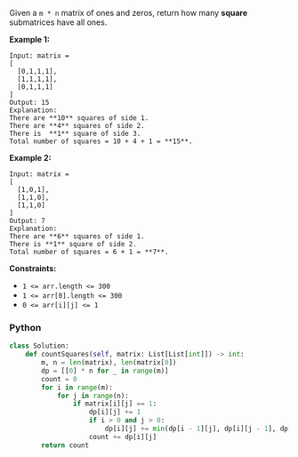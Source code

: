 Given a  `m * n`  matrix of ones and zeros, return how many  **square**  submatrices have all ones.

**Example 1:**
```
Input: matrix =
[
  [0,1,1,1],
  [1,1,1,1],
  [0,1,1,1]
]
Output: 15
Explanation: 
There are **10** squares of side 1.
There are **4** squares of side 2.
There is  **1** square of side 3.
Total number of squares = 10 + 4 + 1 = **15**.
```

**Example 2:**
```
Input: matrix = 
[
  [1,0,1],
  [1,1,0],
  [1,1,0]
]
Output: 7
Explanation: 
There are **6** squares of side 1.  
There is **1** square of side 2. 
Total number of squares = 6 + 1 = **7**.
```

**Constraints:**

-   `1 <= arr.length <= 300`
-   `1 <= arr[0].length <= 300`
-   `0 <= arr[i][j] <= 1`


### Python
```py
class Solution:
    def countSquares(self, matrix: List[List[int]]) -> int:
        m, n = len(matrix), len(matrix[0])
        dp = [[0] * n for _ in range(m)]
        count = 0
        for i in range(m):
            for j in range(n):
                if matrix[i][j] == 1:
                    dp[i][j] += 1
                    if i > 0 and j > 0:
                        dp[i][j] += min(dp[i - 1][j], dp[i][j - 1], dp[i - 1][j - 1])
                    count += dp[i][j]
        return count
```